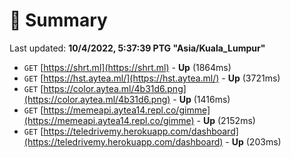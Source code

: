 # 📖 Summary
Last updated: **10/4/2022, 5:37:39 PTG "Asia/Kuala_Lumpur"**

- `GET` [https://shrt.ml](https://shrt.ml) - **Up** (1864ms)
- `GET` [https://hst.aytea.ml/](https://hst.aytea.ml/) - **Up** (3721ms)
- `GET` [https://color.aytea.ml/4b31d6.png](https://color.aytea.ml/4b31d6.png) - **Up** (1416ms)
- `GET` [https://memeapi.aytea14.repl.co/gimme](https://memeapi.aytea14.repl.co/gimme) - **Up** (2152ms)
- `GET` [https://teledrivemy.herokuapp.com/dashboard](https://teledrivemy.herokuapp.com/dashboard) - **Up** (203ms)
